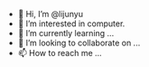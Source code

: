 - 👋 Hi, I’m @lijunyu
- 👀 I’m interested in computer.
- 🌱 I’m currently learning ...
- 💞️ I’m looking to collaborate on ...
- 📫 How to reach me ...

<!---
lijunyu0902/lijunyu0902 is a ✨ special ✨ repository because its `README.md` (this file) appears on your GitHub profile.
You can click the Preview link to take a look at your changes.
--->
